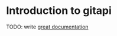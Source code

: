 # Introduction to gitapi

TODO: write [great documentation](http://jacobian.org/writing/what-to-write/)
